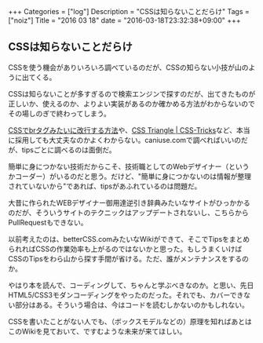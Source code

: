 +++
Categories = ["log"]
Description = "CSSは知らないことだらけ"
Tags = ["noiz"]
Title = "2016 03 18"
date = "2016-03-18T23:32:38+09:00"
+++

## CSSは知らないことだらけ
CSSを使う機会がありいろいろ調べているのだが、CSSの知らない小技が山のように出てくる。

CSSは知らないことが多すぎるので検索エンジンで探すのだが、出てきたものが正しいか、使えるのか、よりよい実装があるのか確かめる方法がわからないのでその場しのぎで終わってしまう。

[CSSでbrタグみたいに改行する方法](https://syncer.jp/css-reverse-reference/line-break)や、[CSS Triangle | CSS-Tricks](https://css-tricks.com/snippets/css/css-triangle/)など、本当に採用しても大丈夫なのかよくわからない。caniuse.comで調べればいいのだが、tipsごとに調べるのは面倒だ。

簡単に身につかない技術だからこそ、技術職としてのWebデザイナー（というかコーダー）がいるのだと思う。だけど、"簡単に身につかないのは情報が整理されていないから"であれば、tipsがあふれているのは問題だ。

大昔に作られたWEBデザイナー御用達逆引き辞典みたいなサイトがひっかかるのだが、そういうサイトのテクニックはアップデートされないし、こちらからPullRequestもできない。

以前考えたのは、betterCSS.comみたいなWikiができて、そこでTipsをまとめられればCSSの作業効率も上がるのではないかと思った。もしうまくいけばCSSのTipsをわら山から探す手間が省ける。ただ、誰がメンテナンスをするのか。

やはり本を読んで、コーディングして、ちゃんと学ぶべきなのか。と思い、先日HTML5/CSS3モダンコーディングをやったのだった。それでも、カバーできない部分はある。そういう場合は、今はコードを読むしかないのかもしれない。

CSSを書いたことがない人でも、（ボックスモデルなどの）原理を知ればあとはこのWikiを見ておいて、ですむような未来が来てほしい。